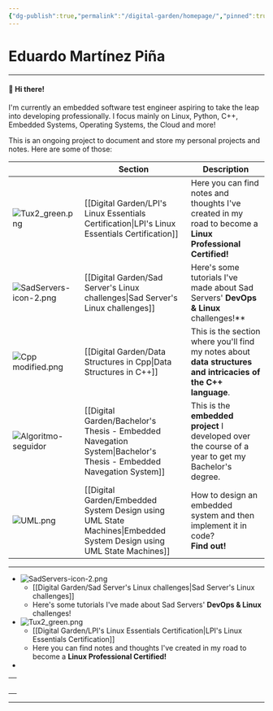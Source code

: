 ```yaml
---
{"dg-publish":true,"permalink":"/digital-garden/homepage/","pinned":true,"contentClasses":"cards cards-cols-3 cards-cover cards-cover-no-border cards-title-hide-icons","tags":["gardenEntry"]}
---
```



# Eduardo Martínez Piña
---
#### 👋 Hi there!
I'm currently an embedded software test engineer aspiring to take the leap into developing professionally. I focus mainly on Linux, Python, C++, Embedded Systems, Operating Systems, the Cloud and more!

This is an ongoing project to document and store my personal projects and notes. Here are some of those:

|                                                                                                                              | Section                                             | Description                                                                                                   |
| ---------------------------------------------------------------------------------------------------------------------------- | --------------------------------------------------- | ------------------------------------------------------------------------------------------------------------- |
| ![Tux2_green.png](/img/user/Digital%20Garden/Icons-and-images/Tux2_green.png)                                                                                                          | [[Digital Garden/LPI's Linux Essentials Certification\|LPI's Linux Essentials Certification]]            | Here you can find notes and thoughts I've created in my road to become a **Linux Professional Certified!**    |
| ![SadServers-icon-2.png](/img/user/Digital%20Garden/Icons-and-images/SadServers-icon-2.png)                                                                                                   | [[Digital Garden/Sad Server's Linux challenges\|Sad Server's Linux challenges]]                   | Here's some tutorials I've made about Sad Servers' **DevOps & Linux** challenges!**                           |
| ![Cpp modified.png](/img/user/Digital%20Garden/Icons-and-images/Cpp%20modified.png)                                                                                                        | [[Digital Garden/Data Structures in Cpp\|Data Structures in C++]]  | This is the section where you'll find my notes about **data structures and intricacies of the C++ language**. |
| ![Algoritmo-seguidor](https://user-images.githubusercontent.com/72580785/174127072-ced03c71-d4f8-4e68-b0a6-a4794c3fb9c8.png) | [[Digital Garden/Bachelor's Thesis - Embedded Navegation System\|Bachelor's Thesis - Embedded Navegation System]]  | This is the **embedded project** I developed over the course of a year to get my Bachelor's degree.           |
| ![UML.png](/img/user/Digital%20Garden/Icons-and-images/UML.png)                                                                                                                 | [[Digital Garden/Embedded System Design using UML State Machines\|Embedded System Design using UML State Machines]] | How to design an embedded system and then implement it in code?<br>**Find out!**                              |

---

 - ![SadServers-icon-2.png](/img/user/Digital%20Garden/Icons-and-images/SadServers-icon-2.png)
	 -  [[Digital Garden/Sad Server's Linux challenges\|Sad Server's Linux challenges]]  
	 - Here's some tutorials I've made about Sad Servers' **DevOps & Linux** challenges!
- ![Tux2_green.png](/img/user/Digital%20Garden/Icons-and-images/Tux2_green.png)   
	- [[Digital Garden/LPI's Linux Essentials Certification\|LPI's Linux Essentials Certification]]
	-  Here you can find notes and thoughts I've created in my road to become a **Linux Professional Certified!**
- 




|     |
| --- |
|     |
|     |
|     |
|     |
|     |


---
